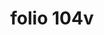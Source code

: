 ---
layout: edition
title: folio 104v
manuscript: Florence, Biblioteca Marucelliana, Carte Rajna XIX.15
sigla: R
iip: r104v.tif
milestone: 208
---